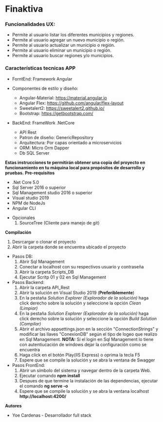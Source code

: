 # Finaktiva

### Funcionalidades UX:
- Permite al usuario listar los diferentes municipios y regiones. 
- Permite al usuario agregar un nuevo municipio o región. 
- Permite al usuario actualizar un municipio o región.
- Permite al usuario eliminar un municipio o región.
- Permite al usuario buscar regiones y/o municipios.

### Características tecnicas APP
- ForntEnd: Framework Angular
- Componentes de estilo y diseño:
    - Angular-Material: https://material.angular.io
    - Angular Flex: https://github.com/angular/flex-layout
    - Sweetalert2: https://sweetalert2.github.io/
    - Bootstrap: https://getbootstrap.com/
    
- BackEnd: FrameWork .NetCore
  - API Rest
  - Patron de diseño: GenericRepository
  - Arquitectura: Por capas orientado a microservicios
  - ORM: Micro Orm Dapper
  - Db SQL Server
  
**Estas instrucciones te permitirán obtener una copia del proyecto en funcionamiento en tu máquina local para propósitos de desarrollo y pruebas.**
**Pre-requisitos**

* .Net Core 5.0
* Sql Server 2016 o superior
* Sql Management studio 2016 o superior
* Visual studio 2019
* NPM de NodeJs
* Angular CLI

- Opcionales
    1. SourceTree (Cliente para manejo de git)

**Compilación**
1. Desrcargar o clonar el proyecto
2. Abrir la carpeta donde se encuentra ubicado el proyecto
  - Pasos DB:
    1. Abrir Sql Management
    2. Conectar a localhost con su respectivos usuario y contraseña
    3. Abrir la carpeta Scripts_DB
    4. Ejecutar Scritp 01 y 02 en Sql Management
   - Pasos Backend:
        1. Abrir la carpeta API_Rest
        2. Abrir la solución en Visual Studio 2019 (**Preferiblemente**)    
        3. En la pestaña *Solution Explorer (Explorador de la solución)* haga click derecho sobre la solución y seleccione la opción *Clean (Limpiar)*
        4. En la pestaña *Solution Explorer (Explorador de la solución)* haga click derecho sobre la solución y seleccione la opción *Build Solution (Compilar)*
        5. Abrir el archivo appsettings.json en la sección "ConnectionStrings" y modificar las llaves "ConexionDB" según el tipo de logeo que realizo en Sql Management.
       **NOTA:** Si el login en Sql Management lo tiene con autentiucación de windows dejar la configuración como se encuentra
        6. Haga click en el botón Play(IIS Express) o oprima la tecla F5
        7. Espere que se compile la solución y se abra la ventana de Swagger
   - Pasos FrontEnd:
        1. Abrir un símbolo del sistema y navegar dentro de la carpeta Web.
        2. Ejecutar comando **npm install**
        3. Despues de que termine la instalación de las dependencias, ejecutar el comando **ng serve -o**
        4. Espere que se compile la solución y se abra la ventana localhost **http://localhost:4200/**
  
**Autores**

* Yoe Cardenas - Desarrollador full stack
